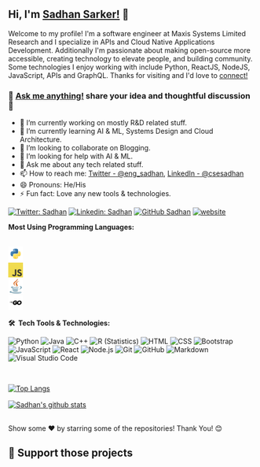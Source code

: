 ## Hi, I'm [Sadhan Sarker!](https://mesadhan.github.io) 👋 
Welcome to my profile! I'm a software engineer at Maxis Systems Limited Research and I specialize in APIs and Cloud Native Applications Development.
Additionally I'm passionate about making open-source more accessible, creating technology to elevate people, and building community. Some technologies I enjoy working with include Python, ReactJS, NodeJS, JavaScript, APIs and GraphQL. Thanks for visiting and I'd love to [connect!](https://linkedin.com/in/cse.sadhan)

<!--
#### Open To Work
Full Stack Engineer · Full Stack Developer · DevOps · Software Engineer · Web Developer · Software Engineer 
as Full-time · Contract · Part-time · Internship · Temporary · Remote
-->

### :thought_balloon: [Ask me anything!](https://github.com/mesadhan/mesadhan/issues/new?template=addword.md&title=discussion%7Cadd%7C%3CINSERT-WORD%3E) share your idea and thoughtful discussion :rocket:



<!--
Here are some ideas to get you started:
**mesadhan/mesadhan** is a ✨ _special_ ✨ repository because its `README.md` (this file) appears on your GitHub profile.

<p align="left"> <img src="https://komarev.com/ghpvc/?username=mesadhan&label=Views&color=blue&style=plastic" alt="mesadhan" /> </p>

![](https://github-readme-stats.vercel.app/api?username=mesadhan&&show_icons=true&title_color=ffffff&icon_color=bb2acf&text_color=daf7dc&bg_color=cecece)

![Sadhan's github stats](https://github-readme-stats.vercel.app/api?username=mesadhan&theme=dark&show_icons=true)

<img align="center" src="https://github-readme-stats.vercel.app/api/top-langs/?username=mesadhan&theme=light&hide_langs_below=1" />

-->


- 🔭 I’m currently working on mostly R&D related stuff.
- 🌱 I’m currently learning AI & ML, Systems Design and Cloud Architecture.
- 👯 I’m looking to collaborate on Blogging.
- 🤔 I’m looking for help with AI & ML.
- 💬 Ask me about any tech related stuff.
- 📫 How to reach me: [Twitter - @eng_sadhan](https://twitter.com/eng_sadhan), [LinkedIn - @csesadhan](https://www.linkedin.com/in/csesadhan/)
- 😄 Pronouns: He/His
- ⚡ Fun fact: Love any new tools & technologies.


[![Twitter: Sadhan](https://img.shields.io/twitter/follow/eng_sadhan?style=social)](https://twitter.com/eng_sadhan)
[![Linkedin: Sadhan](https://img.shields.io/badge/-Sadhan-blue?style=flat-square&logo=Linkedin&logoColor=white&link=https://www.linkedin.com/in/csesadhan/)](https://www.linkedin.com/in/csesadhan/)
[![GitHub Sadhan](https://img.shields.io/github/followers/mesadhan?label=follow&style=social)](https://github.com/mesadhan)
[![website](https://img.shields.io/badge/PortfolioWebsite-Sadhan-2648ff?style=flat-square&logo=google-chrome)](https://mesadhan.github.io)



**Most Using Programming Languages:**

<span>
<code>
<img height="30" src="https://raw.githubusercontent.com/github/explore/80688e429a7d4ef2fca1e82350fe8e3517d3494d/topics/python/python.png">
<img height="30" src="https://raw.githubusercontent.com/github/explore/80688e429a7d4ef2fca1e82350fe8e3517d3494d/topics/javascript/javascript.png">
<img height="30" src="https://raw.githubusercontent.com/github/explore/80688e429a7d4ef2fca1e82350fe8e3517d3494d/topics/java/java.png">
<img height="30" src="https://raw.githubusercontent.com/github/explore/80688e429a7d4ef2fca1e82350fe8e3517d3494d/topics/go/go.png">
</code>
</span>



**🛠 &nbsp;Tech Tools & Technologies:**

![Python](https://img.shields.io/badge/-Python-333333?style=flat&logo=python)&nbsp;![Java](https://img.shields.io/badge/-Java-333333?style=flat&logo=Java&logoColor=FFA518)&nbsp;![C++](https://img.shields.io/badge/-C++-333333?style=flat&logo=C%2B%2B&logoColor=00599C)&nbsp;![R (Statistics)](https://img.shields.io/badge/-R-333333?style=flat&logo=R&logoColor=276DC3)
![HTML](https://img.shields.io/badge/-HTML-333333?style=flat&logo=HTML5)&nbsp;![CSS](https://img.shields.io/badge/-CSS-333333?style=flat&logo=CSS3&logoColor=1572B6)&nbsp;![Bootstrap](https://img.shields.io/badge/-Bootstrap-333333?style=flat&logo=bootstrap&logoColor=563D7C)&nbsp;![JavaScript](https://img.shields.io/badge/-JavaScript-333333?style=flat&logo=javascript)&nbsp;![React](https://img.shields.io/badge/-React-333333?style=flat&logo=react)&nbsp;![Node.js](https://img.shields.io/badge/-Node.js-333333?style=flat&logo=node.js)
![Git](https://img.shields.io/badge/-Git-333333?style=flat&logo=git)&nbsp;![GitHub](https://img.shields.io/badge/-GitHub-333333?style=flat&logo=github)&nbsp;![Markdown](https://img.shields.io/badge/-Markdown-333333?style=flat&logo=markdown)
![Visual Studio Code](https://img.shields.io/badge/-Visual%20Studio%20Code-333333?style=flat&logo=visual-studio-code&logoColor=007ACC)


<br/>

[![Top Langs](https://github-readme-stats.vercel.app/api/top-langs/?username=mesadhan&layout=compact)](https://github.com/mesadhan)



<!--
[![ReadMe Card](https://github-readme-stats.vercel.app/api/pin/?username=mesadhan&repo=pizza-shop-for-innoscripta)](https://github.com/mesadhan/pizza-shop-for-innoscripta)
[![ReadMe Card](https://github-readme-stats.vercel.app/api/pin/?username=mesadhan&repo=local-devops-pipeline-vagrant)](https://github.com/mesadhan/local-devops-pipeline-vagrant)

[![ReadMe Card](https://github-readme-stats.vercel.app/api/pin/?username=mesadhan&repo=single-node-k8s-workspace-vagrant)](https://github.com/mesadhan/single-node-k8s-workspace-vagrant)

[![ReadMe Card](https://github-readme-stats.vercel.app/api/pin/?username=mesadhan&repo=single-node-k8s-workspace-vagrant)](https://github.com/mesadhan/single-node-k8s-workspace-vagrant)
-->


<a href="https://github.com/mesadhan">
 <img align="center" src="https://github-readme-stats.vercel.app/api?username=mesadhan&show_icons=true&theme=merko" alt="Sadhan's github stats"/> 
</a>

<br/>
<br/>

Show some ❤️ by starring some of the repositories!
Thank You! 😊 

## 💖 Support those projects
